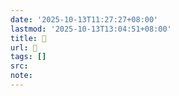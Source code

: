```yaml
---
date: '2025-10-13T11:27:27+08:00'
lastmod: '2025-10-13T13:04:51+08:00'
title: 󰗴
url: 󰗴
tags: []
src:
note:
---
```

